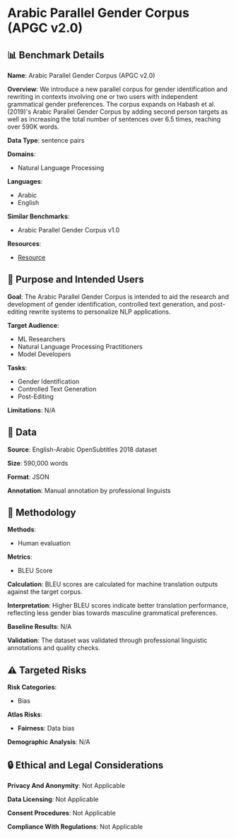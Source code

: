 # Arabic Parallel Gender Corpus (APGC v2.0)

## 📊 Benchmark Details

**Name**: Arabic Parallel Gender Corpus (APGC v2.0)

**Overview**: We introduce a new parallel corpus for gender identification and rewriting in contexts involving one or two users with independent grammatical gender preferences. The corpus expands on Habash et al. (2019)'s Arabic Parallel Gender Corpus by adding second person targets as well as increasing the total number of sentences over 6.5 times, reaching over 590K words.

**Data Type**: sentence pairs

**Domains**:
- Natural Language Processing

**Languages**:
- Arabic
- English

**Similar Benchmarks**:
- Arabic Parallel Gender Corpus v1.0

**Resources**:
- [Resource](http://resources.camel-lab.com/)

## 🎯 Purpose and Intended Users

**Goal**: The Arabic Parallel Gender Corpus is intended to aid the research and development of gender identification, controlled text generation, and post-editing rewrite systems to personalize NLP applications.

**Target Audience**:
- ML Researchers
- Natural Language Processing Practitioners
- Model Developers

**Tasks**:
- Gender Identification
- Controlled Text Generation
- Post-Editing

**Limitations**: N/A

## 💾 Data

**Source**: English-Arabic OpenSubtitles 2018 dataset

**Size**: 590,000 words

**Format**: JSON

**Annotation**: Manual annotation by professional linguists

## 🔬 Methodology

**Methods**:
- Human evaluation

**Metrics**:
- BLEU Score

**Calculation**: BLEU scores are calculated for machine translation outputs against the target corpus.

**Interpretation**: Higher BLEU scores indicate better translation performance, reflecting less gender bias towards masculine grammatical preferences.

**Baseline Results**: N/A

**Validation**: The dataset was validated through professional linguistic annotations and quality checks.

## ⚠️ Targeted Risks

**Risk Categories**:
- Bias

**Atlas Risks**:
- **Fairness**: Data bias

**Demographic Analysis**: N/A

## 🔒 Ethical and Legal Considerations

**Privacy And Anonymity**: Not Applicable

**Data Licensing**: Not Applicable

**Consent Procedures**: Not Applicable

**Compliance With Regulations**: Not Applicable
